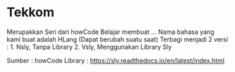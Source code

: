 # Tekkom
Merupakkan Seri dari howCode
Belajar membuat ...
Nama bahasa yang kami buat adalah HLang (Dapat berubah suatu saat)
Terbagi menjadi 2 versi : 1. Nsly, Tanpa Library
                          2. Vsly, Menggunakan Library Sly
                          
Sumber  : howCode
Library : https://sly.readthedocs.io/en/latest/index.html
                        
